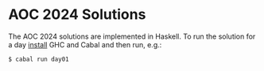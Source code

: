 # AOC 2024 Solutions

The AOC 2024 solutions are implemented in Haskell.
To run the solution for a day [install] GHC and Cabal and then run, e.g.:

```
$ cabal run day01
```

[install]: https://www.haskell.org/ghcup/install/
